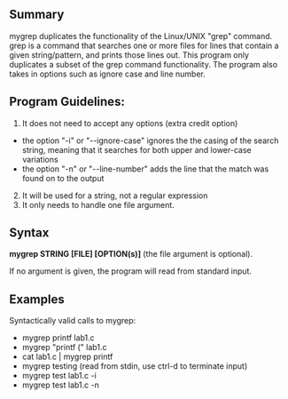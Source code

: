 ## Summary
mygrep duplicates the functionality of the Linux/UNIX "grep" command. grep is a command that searches one or more files for lines that contain a given string/pattern, and prints those lines out. This program only duplicates a subset of the grep command functionality. The program also takes in options such as ignore case and line number.

## Program Guidelines:
1. It does not need to accept any options (extra credit option)
 * the option "-i" or "--ignore-case" ignores the the casing of the search string, meaning that it searches for both upper and lower-case variations
 * the option "-n" or "--line-number" adds the line that the match was found on to the output
2. It will be used for a string, not a regular expression
3. It only needs to handle one file argument.

## Syntax

**mygrep STRING \[FILE\] \[OPTION(s)\]** (the file argument is optional).

If no argument is given, the program will read from standard input.

## Examples
Syntactically valid calls to mygrep:
* mygrep printf lab1.c
* mygrep "printf (" lab1.c
* cat lab1.c | mygrep printf
* mygrep testing (read from stdin, use ctrl-d to terminate input)
* mygrep test lab1.c -i
* mygrep test lab1.c -n
